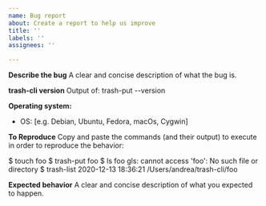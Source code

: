 ```yaml
---
name: Bug report
about: Create a report to help us improve
title: ''
labels: ''
assignees: ''

---
```

**Describe the bug**
A clear and concise description of what the bug is.

**trash-cli version**
Output of: trash-put --version

**Operating system:**
 - OS: [e.g. Debian, Ubuntu, Fedora, macOs, Cygwin]

**To Reproduce**
Copy and paste the commands (and their output) to execute in order to reproduce 
the behavior:

$ touch foo
$ trash-put foo
$ ls foo
gls: cannot access 'foo': No such file or directory
$ trash-list
2020-12-13 18:36:21 /Users/andrea/trash-cli/foo

**Expected behavior**
A clear and concise description of what you expected to happen.
